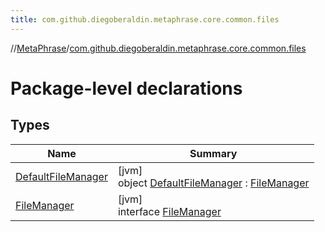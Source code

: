 ```yaml
---
title: com.github.diegoberaldin.metaphrase.core.common.files
---
```

//[MetaPhrase](../../index.html)/[com.github.diegoberaldin.metaphrase.core.common.files](index.html)



# Package-level declarations



## Types


| Name | Summary |
|---|---|
| [DefaultFileManager](-default-file-manager/index.html) | [jvm]<br>object [DefaultFileManager](-default-file-manager/index.html) : [FileManager](-file-manager/index.html) |
| [FileManager](-file-manager/index.html) | [jvm]<br>interface [FileManager](-file-manager/index.html) |

